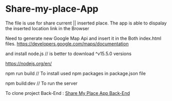 # Share-my-place-App

The file is use for share current || inserted place.
The app is able to dispalay the inserted location link in the Browser

Need to generate new Google Map Api and insert it in the Both index.html files.
https://developers.google.com/maps/documentation

and install node.js // is better to download ^v15.5.0 versions

https://nodejs.org/en/

npm run build // To install used npm packages in  package.json file

npm build:dev // To run the server 

To clone project Back-End :
[ Share My Place App Back-End](https://github.com/BakrAlqassab/Share-my-place-app-Back-end)




